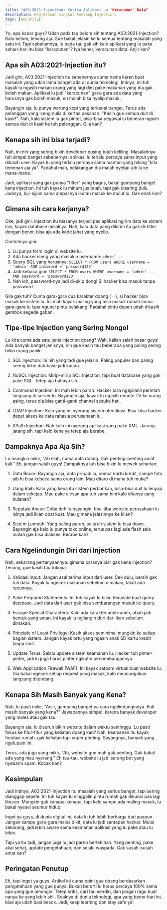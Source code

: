 ```yaml
---
title: "A03:2021-Injection: Ketika Aplikasi Lu "Keracunan" Data"
description: Penjelasan singkat tentang Injection.
tags: [Security]
---
```

Yo, apa kabar guys? Udah pada tau belom sih tentang A03:2021-Injection? Kalo belom, tenang aja. Gue bakal jelasin ke lu semua tentang masalah yang satu ini. Tapi sebelumnya, lu pada tau gak sih kalo aplikasi yang lu pake sehari-hari itu bisa "keracunan"? Iya bener, keracunan data! Anjir kan?

## Apa sih A03:2021-Injection itu?

Jadi gini, A03:2021-Injection itu sebenernya cuma nama keren buat masalah yang udah lama banget ada di dunia teknologi. Intinya, ini tuh kayak lu ngasih makan orang yang lagi diet pake makanan yang dia gak boleh makan. Aplikasi lu jadi "keracunan" gara-gara ada data yang harusnya gak boleh masuk, eh malah bisa nyelip masuk.

Bayangin aja, lu punya warung kopi yang terkenal banget. Terus ada pelanggan yang iseng nulis di kertas pesanan: "Kasih gue semua duit di kasir!". Nah, kalo sistem lu gak pinter, bisa-bisa pegawai lu beneran ngasih semua duit di kasir ke tuh pelanggan. Gila kan?

## Kenapa sih ini bisa terjadi?

Nah, ini nih yang sering bikin developer pusing tujuh keliling. Masalahnya tuh simpel banget sebenernya: aplikasi lu terlalu percaya sama input yang dikasih user. Kayak lu yang terlalu percaya sama mantan yang bilang "kita temenan aja ya". Padahal mah, belakangan dia malah nyebar aib lu ke mana-mana. 

Jadi, aplikasi yang gak punya "filter" yang bagus, bakal gampang banget kena injection. Ini tuh kayak lu minum jus buah, tapi gak disaring dulu. Jadinya, biji-bijian sama ampasnya ikutan masuk ke mulut lu. Gak enak kan?

## Gimana sih cara kerjanya?

Oke, jadi gini. Injection itu biasanya terjadi pas aplikasi ngirim data ke sistem lain, kayak database misalnya. Nah, kalo data yang dikirim itu gak di-filter dengan bener, bisa aja ada kode jahat yang nyelip.

Contohnya gini:
1. Lu punya form login di website lu.
2. Ada hacker iseng yang masukin username: `admin' --`
3. Query SQL yang harusnya: `SELECT * FROM users WHERE username = 'admin' AND password = 'password123'`
4. Jadi kebaca gini: `SELECT * FROM users WHERE username = 'admin' -- AND password = 'password123'`
5. Nah loh, password-nya jadi di-skip dong! Si hacker bisa masuk tanpa password.

Gila gak tuh? Cuma gara-gara dua karakter doang (`--`), si hacker bisa masuk ke sistem lu. Ini mah kayak maling yang bisa masuk rumah cuma gara-gara lu lupa ngunci pintu belakang. Padahal pintu depan udah dikasih gembok segede gaban.

## Tipe-tipe Injection yang Sering Nongol

Lu kira cuma ada satu jenis injection doang? Wah, kalian salah besar guys! Ada banyak banget jenisnya, nih gue kasih tau beberapa yang paling sering bikin orang panik:

1. SQL Injection: Ini nih yang tadi gue jelasin. Paling populer dan paling sering bikin database jadi kacau.

2. NoSQL Injection: Mirip-mirip SQL Injection, tapi buat database yang gak pake SQL. Tetep aja bahaya sih.

3. Command Injection: Ini mah lebih parah. Hacker bisa ngejalanil perintah langsung di server lu. Bayangin aja, kayak lu ngasih remote TV ke orang asing, terus dia bisa ganti-ganti channel sesuka hati.

4. LDAP Injection: Kalo yang ini nyerang sistem otentikasi. Bisa-bisa hacker dapet akses ke data rahasia perusahaan lu.

5. XPath Injection: Nah kalo ini nyerang aplikasi yang pake XML. Jarang-jarang sih, tapi kalo kena ya tetep aja berabe.

## Dampaknya Apa Aja Sih?

Lu mungkin mikir, "Ah elah, cuma data doang. Gak penting-penting amat kali." Eh, jangan salah guys! Dampaknya tuh bisa bikin lu mewek seharian:

1. Data Bocor: Bayangin aja, data pribadi lu, nomor kartu kredit, sampe foto aib lu bisa kebaca sama orang lain. Mau ditaro di mana tuh muka?

2. Uang Raib: Kalo yang kena itu sistem perbankan, bisa-bisa duit lu lenyap dalam sekejap. Mau pake alesan apa tuh sama bini kalo ditanya uang bulanan?

3. Reputasi Ancur: Coba deh lu bayangin, tiba-tiba website perusahaan lu isinya jadi iklan obat kuat. Mau gimana jelasinnya ke klien?

4. Sistem Lumpuh: Yang paling parah, seluruh sistem lu bisa down. Bayangin aja kalo lu punya toko online, terus pas lagi ada flash sale malah gak bisa diakses. Berabe kan?

## Cara Ngelindungin Diri dari Injection

Nah, sekarang pertanyaannya: gimana caranya biar gak kena injection? Tenang, gue kasih tau triknya:

1. Validasi Input: Jangan asal terima input dari user. Cek dulu, bersih gak tuh data. Kayak lu ngecek makanan sebelum dimakan, takut ada racunnya.

2. Pake Prepared Statements: Ini tuh kayak lu bikin template buat query database. Jadi data dari user gak bisa sembarangan masuk ke query.

3. Escape Special Characters: Kalo ada karakter aneh-aneh, ubah jadi bentuk yang aman. Ini kayak lu ngilangin duri dari ikan sebelum dimakan.

4. Principle of Least Privilege: Kasih akses seminimal mungkin ke setiap bagian sistem. Jangan kayak ortu yang ngasih anak SD kartu kredit tanpa limit.

5. Update Terus: Selalu update sistem keamanan lu. Hacker tuh pinter-pinter, jadi lu juga harus pinter ngikutin perkembangannya.

6. Web Application Firewall (WAF): Ini kayak satpam virtual buat website lu. Dia bakal ngecek setiap request yang masuk, kalo mencurigakan langsung ditendang.

## Kenapa Sih Masih Banyak yang Kena?

Nah, lu pasti mikir, "Anjir, gampang banget ya cara ngelindunginnya. Kok masih banyak yang kena?" Jawabannya simpel: karena banyak developer yang males atau gak tau.

Bayangin aja, lu disuruh bikin website dalam waktu seminggu. Lu pasti fokus ke fitur-fitur yang keliatan doang kan? Nah, keamanan itu kayak fondasi rumah, gak keliatan tapi super penting. Sayangnya, banyak yang ngelupain ini.

Terus, ada juga yang mikir, "Ah, website gue mah gak penting. Gak bakal ada yang mau nyerang." Eh tau-tau, website lu jadi sarang bot yang nyebarin spam. Kocak kan?

## Kesimpulan

Jadi intinya, A03:2021-Injection itu masalah yang serius banget, tapi sering dianggap sepele. Ini tuh kayak lu ninggalin pintu rumah gak dikunci pas lagi liburan. Mungkin gak kenapa-kenapa, tapi kalo sampe ada maling masuk, lu bakal nyesel seumur hidup.

Inget ya guys, di dunia digital ini, data lu tuh lebih berharga dari apapun. Jangan sampe gara-gara males dikit, data lu jadi santapan hacker. Mulai sekarang, jadi lebih aware sama keamanan aplikasi yang lu pake atau lu bikin. 

Tapi ya itu tadi, jangan juga lu jadi parno berlebihan. Yang penting, pake akal sehat, update pengetahuan, dan selalu waspada. Gak susah-susah amat kan?

## Peringatan Penutup

Eh, tapi inget ya guys. Artikel ini cuma opini gue doang berdasarkan pengetahuan yang gue punya. Bukan berarti lu harus percaya 100% sama apa yang gue omongin. Tetep kritis, cari tau sendiri, dan jangan ragu buat nanya ke yang lebih ahli. Soalnya di dunia teknologi, apa yang bener hari ini, bisa aja udah basi besok. Jadi, keep learning dan stay safe ya!